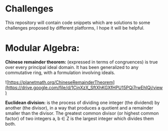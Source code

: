 # Challenges
This repository will contain code snippets which are solutions to some challenges proposed by different platforms, I hope it will be helpful.


# Modular Algebra:

**Chinese remainder theorem:** (expressed in terms of congruences) is true over every principal ideal domain. It has been generalized to any commutative ring, with a formulation involving ideals. 

![https://planetmath.org/ChineseRemainderTheorem](https://drive.google.com/file/d/1CjnXzX_SftXhKGXfHPU15PQi7rwEhIQj/view)

**Euclidean division:**  is the process of dividing one integer (the dividend) by another (the divisor), in a way that produces a quotient and a remainder smaller than the divisor. The greatest common divisor (or highest common factor) of two integers a, b ∈ Z is the largest integer which divides them both. 


